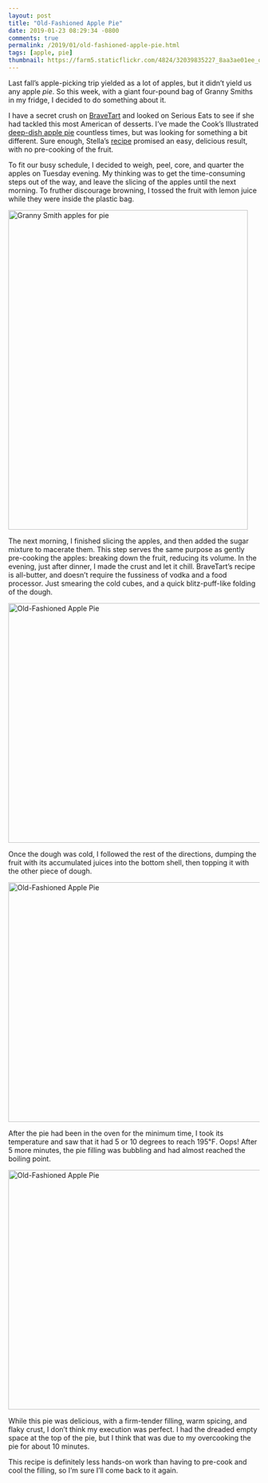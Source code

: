 ```yaml
---
layout: post
title: "Old-Fashioned Apple Pie"
date: 2019-01-23 08:29:34 -0800
comments: true
permalink: /2019/01/old-fashioned-apple-pie.html
tags: [apple, pie]
thumbnail: https://farm5.staticflickr.com/4824/32039835227_8aa3ae01ee_q.jpg
---
```


Last fall’s apple-picking trip yielded as a lot of apples, but it didn’t 
yield us any apple _pie_. So this week, with a giant four-pound bag of 
Granny Smiths in my fridge, I decided to do something about it.

I have a secret crush on [BraveTart](https://www.seriouseats.com/editors/stella-parks) 
and looked on Serious Eats to
see if she had tackled this most American of desserts. I’ve made
the Cook’s Illustrated [deep-dish apple pie](/2005/10/deep-dish-apple-pie.html) countless times, but was
looking for something a bit different. Sure enough, Stella’s [recipe](https://www.seriouseats.com/recipes/2017/09/bravetart-easy-apple-pie-recipe.html)
promised an easy, delicious result, with no pre-cooking of the fruit.  

To fit our busy schedule, I decided to weigh, peel, core, and quarter
the apples on Tuesday evening. My thinking was to get the time-consuming
steps out of the way, and leave the slicing of the apples until the
next morning. To fruther discourage browning, I tossed the fruit
with lemon juice while they were inside the plastic bag.

<a data-flickr-embed="true"  href="https://www.flickr.com/photos/gnuf/32039836547" title="Granny Smith apples for pie"><img src="https://farm8.staticflickr.com/7860/32039836547_6102c41c17_z.jpg" width="480" height="640" alt="Granny Smith apples for pie"></a><script async src="//embedr.flickr.com/assets/client-code.js" charset="utf-8"></script>

The next morning, I finished slicing the apples, and then added the
sugar mixture to macerate them. This step serves the same purpose
as gently pre-cooking the apples: breaking down the fruit, reducing
its volume. In the evening, just after dinner, I made the crust and
let it chill. BraveTart’s recipe is all-butter, and doesn’t require
the fussiness of vodka and a food processor. Just smearing the cold
cubes, and a quick blitz-puff-like folding of the dough.

<a data-flickr-embed="true"  href="https://www.flickr.com/photos/gnuf/46928931342" title="Old-Fashioned Apple Pie"><img src="https://farm8.staticflickr.com/7887/46928931342_e1b4545202_z.jpg" width="640" height="480" alt="Old-Fashioned Apple Pie"></a><script async src="//embedr.flickr.com/assets/client-code.js" charset="utf-8"></script>

Once the dough was cold, I followed the rest of the directions,
dumping the fruit with its accumulated juices into the bottom shell,
then topping it with the other piece of dough.

<a data-flickr-embed="true"  href="https://www.flickr.com/photos/gnuf/32039835227" title="Old-Fashioned Apple Pie"><img src="https://farm5.staticflickr.com/4824/32039835227_8aa3ae01ee_z.jpg" width="640" height="480" alt="Old-Fashioned Apple Pie"></a><script async src="//embedr.flickr.com/assets/client-code.js" charset="utf-8"></script>

After the pie had been in the oven for the minimum time, I took its
temperature and saw that it had 5 or 10 degrees to reach 195℉. Oops!
After 5 more minutes, the pie filling was bubbling and had almost
reached the boiling point.

<a data-flickr-embed="true"  href="https://www.flickr.com/photos/gnuf/46928930262" title="Old-Fashioned Apple Pie"><img src="https://farm5.staticflickr.com/4808/46928930262_4db099a0ea_z.jpg" width="640" height="480" alt="Old-Fashioned Apple Pie"></a><script async src="//embedr.flickr.com/assets/client-code.js" charset="utf-8"></script>

While this pie was delicious, with a firm-tender filling, warm
spicing, and flaky crust, I don’t think my execution was perfect.
I had the dreaded empty space at the top of the pie, but I think
that was due to my overcooking the pie for about 10 minutes.

This recipe is definitely less hands-on work than having to pre-cook
and cool the filling, so I’m sure I’ll come back to it again.

